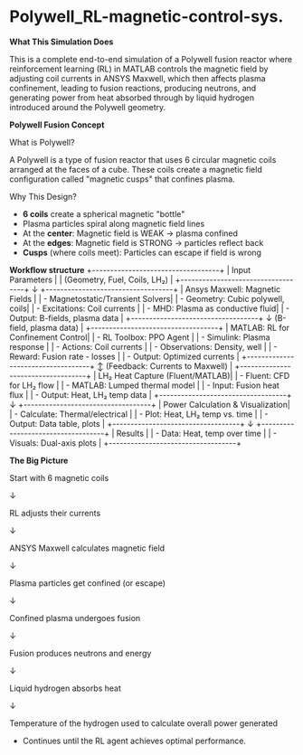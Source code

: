 # Polywell_RL-magnetic-control-sys.
**What This Simulation Does**

This is a complete end-to-end simulation of a Polywell fusion reactor where reinforcement learning (RL) in MATLAB controls the magnetic field by adjusting coil currents in ANSYS Maxwell, which then affects plasma confinement, leading to fusion reactions, producing neutrons, and generating power from heat absorbed through by liquid hydrogen introduced around the Polywell geometry.

**Polywell Fusion Concept**

What is Polywell?

A Polywell is a type of fusion reactor that uses 6 circular magnetic coils arranged at the faces of a cube. These coils create a magnetic field configuration called "magnetic cusps" that confines plasma.

Why This Design?

-   **6 coils** create a spherical magnetic "bottle"
-   Plasma particles spiral along magnetic field lines
-   At the **center**: Magnetic field is WEAK → plasma confined
-   At the **edges**: Magnetic field is STRONG → particles reflect back
-   **Cusps** (where coils meet): Particles can escape if field is wrong

**Workflow structure**
+-----------------------------------+
|        Input Parameters           |
|  (Geometry, Fuel, Coils, LH₂)     |
+-----------------------------------+
               ↓
+-----------------------------------+
|    Ansys Maxwell: Magnetic Fields |
|  - Magnetostatic/Transient Solvers|
|  - Geometry: Cubic polywell, coils|
|  - Excitations: Coil currents     |
|  - MHD: Plasma as conductive fluid|
|  - Output: B-fields, plasma data  |
+-----------------------------------+
               ↓ (B-field, plasma data)
               |
+-----------------------------------+
| MATLAB: RL for Confinement Control|
|  - RL Toolbox: PPO Agent          |
|  - Simulink: Plasma response      |
|  - Actions: Coil currents         |
|  - Observations: Density, well    |
|  - Reward: Fusion rate - losses   |
|  - Output: Optimized currents     |
+-----------------------------------+
               ↕ (Feedback: Currents to Maxwell)
               |
+-----------------------------------+
|    LH₂ Heat Capture (Fluent/MATLAB)|
|  - Fluent: CFD for LH₂ flow       |
|  - MATLAB: Lumped thermal model   |
|  - Input: Fusion heat flux        |
|  - Output: Heat, LH₂ temp data    |
+-----------------------------------+
               ↓
+-----------------------------------+
|   Power Calculation & Visualization|
|  - Calculate: Thermal/electrical   |
|  - Plot: Heat, LH₂ temp vs. time   |
|  - Output: Data table, plots       |
+-----------------------------------+
               ↓
+-----------------------------------+
|            Results                |
|  - Data: Heat, temp over time     |
|  - Visuals: Dual-axis plots       |
+-----------------------------------+

**The Big Picture**

Start with 6 magnetic coils

↓

RL adjusts their currents

↓

ANSYS Maxwell calculates magnetic field

↓

Plasma particles get confined (or escape)

↓

Confined plasma undergoes fusion

↓

Fusion produces neutrons and energy

↓

Liquid hydrogen absorbs heat

↓

Temperature of the hydrogen used to calculate overall power generated




-   Continues until the RL agent achieves optimal performance.

